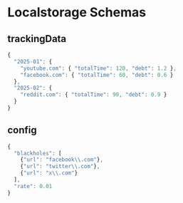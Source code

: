 # Localstorage Schemas 

## trackingData

```javascript
{
  "2025-01": {
    "youtube.com": { "totalTime": 120, "debt": 1.2 },
    "facebook.com": { "totalTime": 60, "debt": 0.6 }
  },
  "2025-02": {
    "reddit.com": { "totalTime": 90, "debt": 0.9 }
  }
}
```

## config

```javascript
{
  "blackholes": [
    {"url": "facebook\\.com"},
    {"url": "twitter\\.com"},
    {"url": "x\\.com"}
  ],
  "rate": 0.01
}
```
